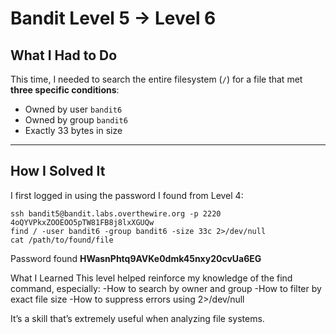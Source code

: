 # Bandit Level 5 → Level 6

## What I Had to Do  
This time, I needed to search the entire filesystem (`/`) for a file that met **three specific conditions**:
- Owned by user `bandit6`
- Owned by group `bandit6`
- Exactly 33 bytes in size

---

## How I Solved It  
I first logged in using the password I found from Level 4:

```
ssh bandit5@bandit.labs.overthewire.org -p 2220
4oQYVPkxZOOEOO5pTW81FB8j8lxXGUQw
find / -user bandit6 -group bandit6 -size 33c 2>/dev/null
cat /path/to/found/file

```
 Password found 
**HWasnPhtq9AVKe0dmk45nxy20cvUa6EG**

What I Learned
This level helped reinforce my knowledge of the find command, especially:
-How to search by owner and group
-How to filter by exact file size
-How to suppress errors using 2>/dev/null

It’s a skill that’s extremely useful when analyzing file systems.
